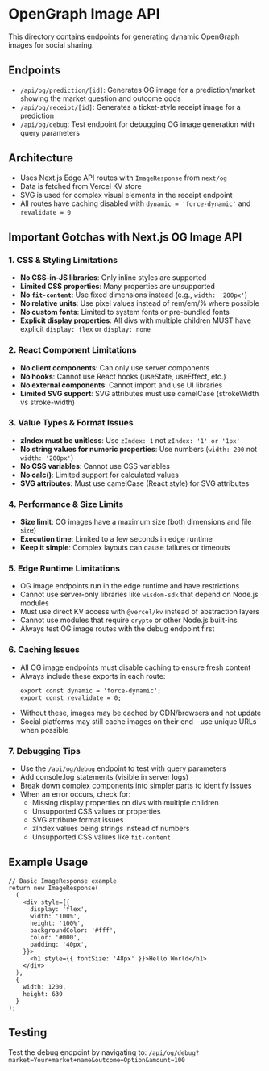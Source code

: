 # OpenGraph Image API

This directory contains endpoints for generating dynamic OpenGraph images for social sharing.

## Endpoints

- `/api/og/prediction/[id]`: Generates OG image for a prediction/market showing the market question and outcome odds
- `/api/og/receipt/[id]`: Generates a ticket-style receipt image for a prediction
- `/api/og/debug`: Test endpoint for debugging OG image generation with query parameters

## Architecture

- Uses Next.js Edge API routes with `ImageResponse` from `next/og`
- Data is fetched from Vercel KV store
- SVG is used for complex visual elements in the receipt endpoint
- All routes have caching disabled with `dynamic = 'force-dynamic'` and `revalidate = 0`

## Important Gotchas with Next.js OG Image API

### 1. CSS & Styling Limitations

- **No CSS-in-JS libraries**: Only inline styles are supported
- **Limited CSS properties**: Many properties are unsupported
- **No `fit-content`**: Use fixed dimensions instead (e.g., `width: '200px'`)
- **No relative units**: Use pixel values instead of rem/em/% where possible
- **No custom fonts**: Limited to system fonts or pre-bundled fonts
- **Explicit display properties**: All divs with multiple children MUST have explicit `display: flex` or `display: none`

### 2. React Component Limitations

- **No client components**: Can only use server components
- **No hooks**: Cannot use React hooks (useState, useEffect, etc.)
- **No external components**: Cannot import and use UI libraries
- **Limited SVG support**: SVG attributes must use camelCase (strokeWidth vs stroke-width)

### 3. Value Types & Format Issues

- **zIndex must be unitless**: Use `zIndex: 1` not `zIndex: '1' or '1px'`
- **No string values for numeric properties**: Use numbers (`width: 200` not `width: '200px'`)
- **No CSS variables**: Cannot use CSS variables
- **No calc()**: Limited support for calculated values
- **SVG attributes**: Must use camelCase (React style) for SVG attributes

### 4. Performance & Size Limits

- **Size limit**: OG images have a maximum size (both dimensions and file size)
- **Execution time**: Limited to a few seconds in edge runtime
- **Keep it simple**: Complex layouts can cause failures or timeouts

### 5. Edge Runtime Limitations

- OG image endpoints run in the edge runtime and have restrictions
- Cannot use server-only libraries like `wisdom-sdk` that depend on Node.js modules
- Must use direct KV access with `@vercel/kv` instead of abstraction layers
- Cannot use modules that require `crypto` or other Node.js built-ins
- Always test OG image routes with the debug endpoint first

### 6. Caching Issues

- All OG image endpoints must disable caching to ensure fresh content
- Always include these exports in each route:
  ```tsx
  export const dynamic = 'force-dynamic';
  export const revalidate = 0;
  ```
- Without these, images may be cached by CDN/browsers and not update
- Social platforms may still cache images on their end - use unique URLs when possible

### 7. Debugging Tips

- Use the `/api/og/debug` endpoint to test with query parameters
- Add console.log statements (visible in server logs)
- Break down complex components into simpler parts to identify issues
- When an error occurs, check for:
  - Missing display properties on divs with multiple children
  - Unsupported CSS values or properties
  - SVG attribute format issues
  - zIndex values being strings instead of numbers
  - Unsupported CSS values like `fit-content`

## Example Usage

```tsx
// Basic ImageResponse example
return new ImageResponse(
  (
    <div style={{
      display: 'flex',
      width: '100%',
      height: '100%',
      backgroundColor: '#fff',
      color: '#000',
      padding: '40px',
    }}>
      <h1 style={{ fontSize: '48px' }}>Hello World</h1>
    </div>
  ),
  {
    width: 1200,
    height: 630
  }
);
```

## Testing

Test the debug endpoint by navigating to:
`/api/og/debug?market=Your+market+name&outcome=Option&amount=100`
